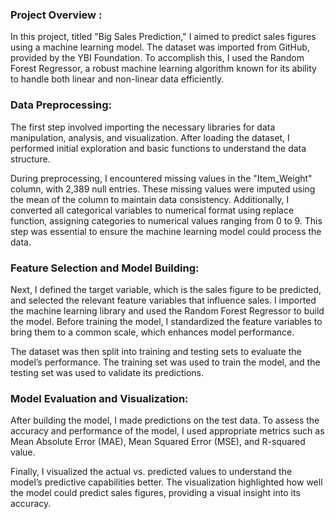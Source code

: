  <h3>Project Overview :</h3> 

In this project, titled "Big Sales Prediction," I aimed to predict sales figures using a machine learning model. 
The dataset was imported from GitHub, provided by the YBI Foundation. To accomplish this, I used the Random Forest Regressor,
a robust machine learning algorithm known for its ability to handle both linear and non-linear data efficiently.

<h3>Data Preprocessing:</h3>
The first step involved importing the necessary libraries for data manipulation, analysis, and visualization.
After loading the dataset, I performed initial exploration and basic functions to understand the data structure.

During preprocessing, I encountered missing values in the "Item_Weight" column, with 2,389 null entries.
These missing values were imputed using the mean of the column to maintain data consistency. Additionally, 
I converted all categorical variables to numerical format using replace function, assigning categories to numerical values ranging from 0 to 9. 
This step was essential to ensure the machine learning model could process the data.

<h3>Feature Selection and Model Building:</h3>
Next, I defined the target variable, which is the sales figure to be predicted, and selected the relevant feature
variables that influence sales. I imported the machine learning library and used the Random Forest Regressor to build the model. 
Before training the model, I standardized the feature variables to bring them to a common scale, which enhances model performance.

The dataset was then split into training and testing sets to evaluate the model’s performance. The training set was used to train the model,
and the testing set was used to validate its predictions.

<h3>Model Evaluation and Visualization:</h3>
After building the model, I made predictions on the test data. To assess the accuracy and performance of the model,
I used appropriate metrics such as Mean Absolute Error (MAE), Mean Squared Error (MSE), and R-squared value.

Finally, I visualized the actual vs. predicted values to understand the model’s predictive capabilities better. 
The visualization highlighted how well the model could predict sales figures, providing a visual insight into its accuracy.
